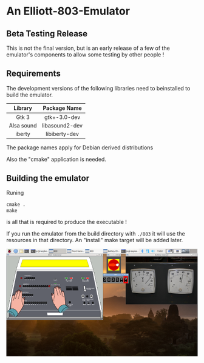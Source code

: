 # An Elliott-803-Emulator

## Beta Testing Release ##

This is not the final version, but is an early release of a few of the emulator's components to 
allow some testing by other people !

## Requirements ##

The development versions of the following libraries need to beinstalled to build the emulator.

| Library        | Package Name |
|:-------------:|:-------------:|
| Gtk 3  | gtk+-3.0-dev |
| Alsa sound | libasound2-dev |
| iberty | libiberty-dev |

The package names apply for Debian derived distributions

Also the "cmake" application is needed.

## Building the emulator ##

Runing 

```
cmake .
make
```

is all that is required to produce the executable !

If you run the emulator from the build directory with `./803` it will use the resources in
that directory.  An "install" make target will be added later.


![alt text](https://github.com/PeterOGB/Elliott-803-Emulator/blob/master/doc/Beta1.png "First Release Components")

